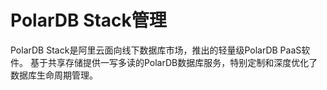 # PolarDB Stack管理

PolarDB Stack是阿里云面向线下数据库市场，推出的轻量级PolarDB PaaS软件。 基于共享存储提供一写多读的PolarDB数据库服务，特别定制和深度优化了数据库生命周期管理。